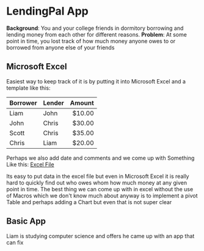 # LendingPal App

**Background**: You and your college friends in dormitory borrowing and lending money from each other for different reasons.
**Problem**: At some point in time, you lost track of how much money anyone owes to or borrowed from anyone else of your friends

## Microsoft Excel

Easiest way to keep track of it is by putting it into Microsoft Excel and a template like this:

|Borrower|Lender|Amount|
|:-------|:-----|-----:|
|Liam|John|$10.00|
|John|Chris|$30.00
|Scott|Chris|$35.00
|Chris|Liam|$20.00

Perhaps we also add date and comments and we come up with Something Like this:
[Excel File](https://1drv.ms/x/s!At350RUr0MbXg6hRg08ZcWvJ6YVg8Q?e=o3zOel)

Its easy to put data in the excel file but even in Microsoft Excel it is really hard to quickly find out who owes whom how much money at any given point in time. The best thing we can come up with in excel without the use of Macros which we don't know much about anyway is to implement a pivot Table and perhaps adding a Chart but even that is not super clear

## Basic App

Liam is studying computer science and offers he came up with an app that can fix